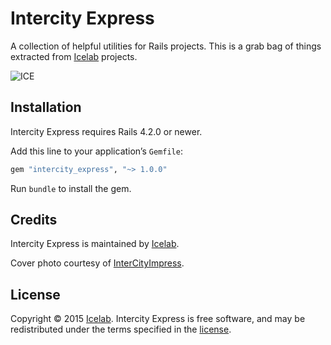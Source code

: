 # Intercity Express

A collection of helpful utilities for Rails projects. This is a grab bag of things extracted from [Icelab](http://icelab.com.au/) projects.

![ICE](https://cloud.githubusercontent.com/assets/3134/9288909/7b6118c6-43a1-11e5-9e46-6c3c644691d2.jpg "Express to your Gemfile")

## Installation

Intercity Express requires Rails 4.2.0 or newer.

Add this line to your application’s `Gemfile`:

```ruby
gem "intercity_express", "~> 1.0.0"
```

Run `bundle` to install the gem.

## Credits

Intercity Express is maintained by [Icelab](http://icelab.com.au/).

Cover photo courtesy of [InterCityImpress](https://www.flickr.com/photos/intercityimpress/13758385823).

## License

Copyright © 2015 [Icelab](http://icelab.com.au/). Intercity Express is free software, and may be redistributed under the terms specified in the [license](LICENSE.md).
